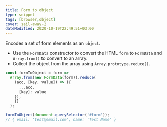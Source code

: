 ```yaml
---
title: Form to object
type: snippet
tags: [browser,object]
cover: sail-away-2
dateModified: 2020-10-19T22:49:51+03:00
---
```


Encodes a set of form elements as an `object`.

- Use the `FormData` constructor to convert the HTML `form` to `FormData` and `Array.from()` to convert to an array.
- Collect the object from the array using `Array.prototype.reduce()`.

```js
const formToObject = form =>
  Array.from(new FormData(form)).reduce(
    (acc, [key, value]) => ({
      ...acc,
      [key]: value
    }),
    {}
  );
```

```js
formToObject(document.querySelector('#form'));
// { email: 'test@email.com', name: 'Test Name' }
```
